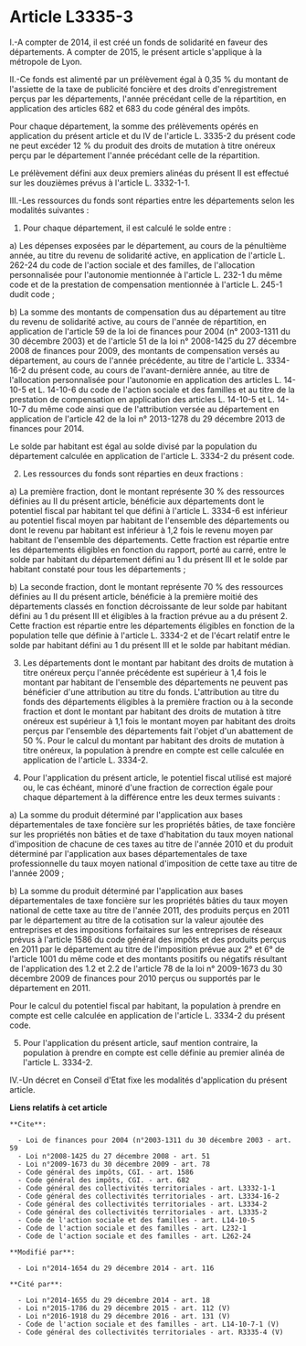# Article L3335-3

I.-A compter de 2014, il est créé un fonds de solidarité en faveur des départements. A compter de 2015, le présent article
s'applique à la métropole de Lyon.

II.-Ce fonds est alimenté par un prélèvement égal à 0,35 % du montant de l'assiette de la taxe de publicité foncière et des
droits d'enregistrement perçus par les départements, l'année précédant celle de la répartition, en application des articles
682 et 683 du code général des impôts. 

Pour chaque département, la somme des prélèvements opérés en application du présent article et du IV de l'article L. 3335-2
du présent code ne peut excéder 12 % du produit des droits de mutation à titre onéreux perçu par le département l'année
précédant celle de la répartition. 

Le prélèvement défini aux deux premiers alinéas du présent II est effectué sur les douzièmes prévus à l'article L. 3332-1-1. 

III.-Les ressources du fonds sont réparties entre les départements selon les modalités suivantes : 

1. Pour chaque département, il est calculé le solde entre : 

a) Les dépenses exposées par le département, au cours de la pénultième année, au titre du revenu de solidarité active, en
application de l'article L. 262-24 du code de l'action sociale et des familles, de l'allocation personnalisée pour
l'autonomie mentionnée à l'article L. 232-1 du même code et de la prestation de compensation mentionnée à l'article L. 245-1
dudit code ; 

b) La somme des montants de compensation dus au département au titre du revenu de solidarité active, au cours de l'année de
répartition, en application de l'article 59 de la loi de finances pour 2004 (n° 2003-1311 du 30 décembre 2003) et de
l'article 51 de la loi n° 2008-1425 du 27 décembre 2008 de finances pour 2009, des montants de compensation versés au
département, au cours de l'année précédente, au titre de l'article L. 3334-16-2 du présent code, au cours de l'avant-dernière
année, au titre de l'allocation personnalisée pour l'autonomie en application des articles L. 14-10-5 et L. 14-10-6 du code
de l'action sociale et des familles et au titre de la prestation de compensation en application des articles L. 14-10-5 et L.
14-10-7 du même code ainsi que de l'attribution versée au département en application de l'article 42 de la loi n° 2013-1278
du 29 décembre 2013 de finances pour 2014. 

Le solde par habitant est égal au solde divisé par la population du département calculée en application de l'article L.
3334-2 du présent code. 

2. Les ressources du fonds sont réparties en deux fractions : 

a) La première fraction, dont le montant représente 30 % des ressources définies au II du présent article, bénéficie aux
départements dont le potentiel fiscal par habitant tel que défini à l'article L. 3334-6 est inférieur au potentiel fiscal
moyen par habitant de l'ensemble des départements ou dont le revenu par habitant est inférieur à 1,2 fois le revenu moyen par
habitant de l'ensemble des départements. Cette fraction est répartie entre les départements éligibles en fonction du rapport,
porté au carré, entre le solde par habitant du département défini au 1 du présent III et le solde par habitant constaté pour
tous les départements ; 

b) La seconde fraction, dont le montant représente 70 % des ressources définies au II du présent article, bénéficie à la
première moitié des départements classés en fonction décroissante de leur solde par habitant défini au 1 du présent III et
éligibles à la fraction prévue au a du présent 2. Cette fraction est répartie entre les départements éligibles en fonction de
la population telle que définie à l'article L. 3334-2 et de l'écart relatif entre le solde par habitant défini au 1 du
présent III et le solde par habitant médian. 

3. Les départements dont le montant par habitant des droits de mutation à titre onéreux perçu l'année précédente est
supérieur à 1,4 fois le montant par habitant de l'ensemble des départements ne peuvent pas bénéficier d'une attribution au
titre du fonds. L'attribution au titre du fonds des départements éligibles à la première fraction ou à la seconde fraction et
dont le montant par habitant des droits de mutation à titre onéreux est supérieur à 1,1 fois le montant moyen par habitant
des droits perçus par l'ensemble des départements fait l'objet d'un abattement de 50 %. Pour le calcul du montant par
habitant des droits de mutation à titre onéreux, la population à prendre en compte est celle calculée en application de
l'article L. 3334-2.

4. Pour l'application du présent article, le potentiel fiscal utilisé est majoré ou, le cas échéant, minoré d'une fraction de
correction égale pour chaque département à la différence entre les deux termes suivants : 

a) La somme du produit déterminé par l'application aux bases départementales de taxe foncière sur les propriétés bâties, de
taxe foncière sur les propriétés non bâties et de taxe d'habitation du taux moyen national d'imposition de chacune de ces
taxes au titre de l'année 2010 et du produit déterminé par l'application aux bases départementales de taxe professionnelle du
taux moyen national d'imposition de cette taxe au titre de l'année 2009 ; 

b) La somme du produit déterminé par l'application aux bases départementales de taxe foncière sur les propriétés bâties du
taux moyen national de cette taxe au titre de l'année 2011, des produits perçus en 2011 par le département au titre de la
cotisation sur la valeur ajoutée des entreprises et des impositions forfaitaires sur les entreprises de réseaux prévus à
l'article 1586 du code général des impôts et des produits perçus en 2011 par le département au titre de l'imposition prévue
aux 2° et 6° de l'article 1001 du même code et des montants positifs ou négatifs résultant de l'application des 1.2 et 2.2 de
l'article 78 de la loi n° 2009-1673 du 30 décembre 2009 de finances pour 2010 perçus ou supportés par le département en
2011. 

Pour le calcul du potentiel fiscal par habitant, la population à prendre en compte est celle calculée en application de
l'article L. 3334-2 du présent code. 

5. Pour l'application du présent article, sauf mention contraire, la population à prendre en compte est celle définie au
premier alinéa de l'article L. 3334-2. 

IV.-Un décret en Conseil d'Etat fixe les modalités d'application du présent article.

**Liens relatifs à cet article**

	**Cite**:

	  - Loi de finances pour 2004 (n°2003-1311 du 30 décembre 2003 - art. 59
	  - Loi n°2008-1425 du 27 décembre 2008 - art. 51
	  - Loi n°2009-1673 du 30 décembre 2009 - art. 78
	  - Code général des impôts, CGI. - art. 1586
	  - Code général des impôts, CGI. - art. 682
	  - Code général des collectivités territoriales - art. L3332-1-1
	  - Code général des collectivités territoriales - art. L3334-16-2
	  - Code général des collectivités territoriales - art. L3334-2
	  - Code général des collectivités territoriales - art. L3335-2
	  - Code de l'action sociale et des familles - art. L14-10-5
	  - Code de l'action sociale et des familles - art. L232-1
	  - Code de l'action sociale et des familles - art. L262-24

	**Modifié par**:

	  - Loi n°2014-1654 du 29 décembre 2014 - art. 116

	**Cité par**:

	  - Loi n°2014-1655 du 29 décembre 2014 - art. 18
	  - Loi n°2015-1786 du 29 décembre 2015 - art. 112 (V)
	  - Loi n°2016-1918 du 29 décembre 2016 - art. 131 (V)
	  - Code de l'action sociale et des familles - art. L14-10-7-1 (V)
	  - Code général des collectivités territoriales - art. R3335-4 (V)
